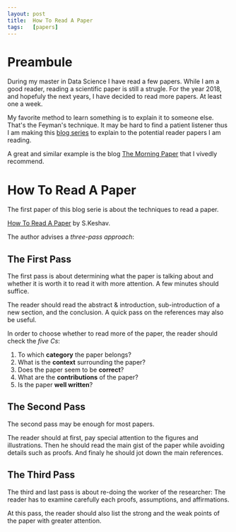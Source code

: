 ```yaml
---
layout: post
title:  How To Read A Paper
tags:   [papers]
---
```


# Preambule

During my master in Data Science I have read a few papers. While I am a good
reader, reading a scientific paper is still a strugle. For the year 2018, and hopefuly
the next years, I have decided to read more papers. At least one a week.

My favorite method to learn something is to explain it to someone else.
That's the Feyman's technique. It may be hard to find a patient listener thus
I am making this [blog series](http://arthurdouillard.com/tag/papers) to explain to the potential reader papers I am reading.

A great and similar example is the blog [The Morning Paper](https://blog.acolyer.org/)
that I vivedly recommend.

# How To Read A Paper

The first paper of this blog serie is about the techniques to read a paper.

[How To Read A Paper](http://ccr.sigcomm.org/online/files/p83-keshavA.pdf) by S.Keshav.

The author advises a *three-pass approach*:

## The First Pass

The first pass is about determining what the paper is talking about and whether
it is worth it to read it with more attention. A few minutes should suffice.

The reader should read the abstract & introduction, sub-introduction of
a new section, and the conclusion. A quick pass on the references may also be useful.

In order to choose whether to read more of the paper, the reader should check the
*five Cs*:

1. To which **category** the paper belongs?
2. What is the **context** surrounding the paper?
3. Does the paper seem to be **correct**?
4. What are the **contributions** of the paper?
5. Is the paper **well written**?

## The Second Pass

The second pass may be enough for most papers.

The reader should at first, pay special attention to the figures and illustrations.
Then he should read the main gist of the paper while avoiding details such as proofs.
And finaly he should jot down the main references.

## The Third Pass

The third and last pass is about re-doing the worker of the researcher: The reader
has to examine carefully each proofs, assumptions, and affirmations.

At this pass, the reader should also list the strong and the weak points of the
paper with greater attention.
